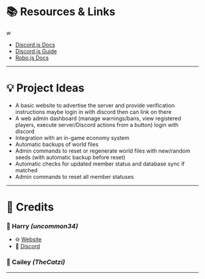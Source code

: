 # 📚 Resources & Links

w

- [Discord.js Docs](https://discord.js.org/docs/packages/discord.js/14.21.0)
- [Discord.js Guide](https://discordjs.guide/#before-you-begin)
- [Robo.js Docs](https://robojs.dev/getting-started)

---

# 💡 Project Ideas

- A basic website to advertise the server and provide verification instructions maybe login in with discord then can link on there
- A web admin dashboard (manage warnings/bans, view registered players, execute server/Discord actions from a button) login with discord
- Integration with an in-game economy system
- Automatic backups of world files
- Admin commands to reset or regenerate world files with new/random seeds (with automatic backup before reset)
- Automatic checks for updated member status and database sync if matched
- Admin commands to reset all member statuses

---

# 🙌 Credits

### 👤 Harry _(uncommon34)_

- 🌐 [Website](https://uncommon34.dev)
- 💬 [Discord](https://discord.gg/g2p8hBe9AG)

### 👤 Cailey _(TheCatzi)_

---
